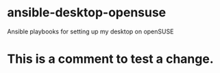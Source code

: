 # ansible-desktop-opensuse
Ansible playbooks for setting up my desktop on openSUSE

# This is a comment to test a change.
